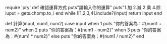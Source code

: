 require 'pry'
def 確認運算方式
 puts"請輸入你的運算"
 puts"1.加 2.減 2.乘 4.除
 iuput = gets.chomp.to_i
 end while ![1,2,3,4].include?(input)
 return input
 end

 def 計算(input, num1, num2)
 case input
 when 1
 puts "你的答案為：#{num1 + num2}"
 when 2
 puts "你的答案為：#{num1 - num2}"
 when 3
 puts "你的答案為：#{num1 * num2}"
 else
 puts "你的答案為：#{num1 / num2}"
 end
